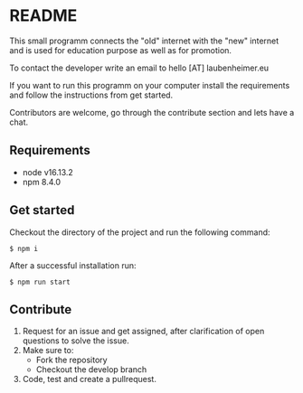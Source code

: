 # README

This small programm connects the "old" internet with the "new" internet and is used for education purpose as well as for promotion.

To contact the developer write an email to hello [AT] laubenheimer.eu

If you want to run this programm on your computer install the requirements and follow the instructions from get started.

Contributors are welcome, go through the contribute section and lets have a chat.


## Requirements

- node v16.13.2
- npm 8.4.0


## Get started

Checkout the directory of the project and run the following command:

    $ npm i

After a successful installation run:

    $ npm run start

## Contribute

1. Request for an issue and get assigned, after clarification of open questions to solve the issue.
2. Make sure to:
    - Fork the repository
    - Checkout the develop branch
3. Code, test and create a pullrequest.
